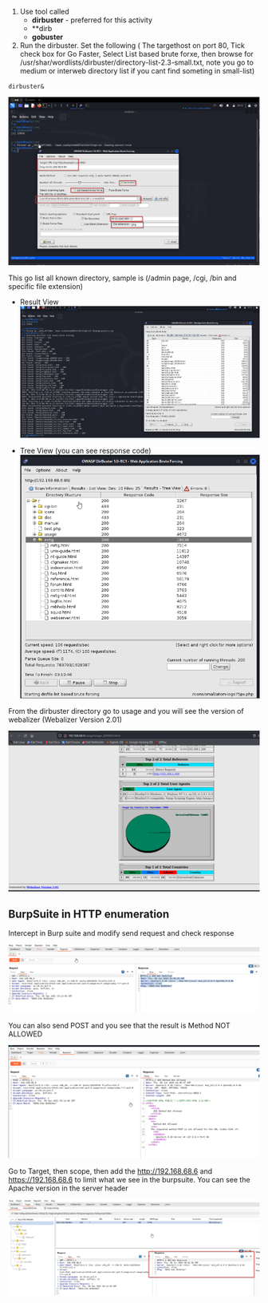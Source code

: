 
1. Use tool called 
	- **dirbuster** - preferred for this activity
	- **dirb
	- **gobuster**
2. Run the dirbuster. Set the following ( The targethost on port 80, Tick check box for Go Faster, Select List based brute forxe, then browse for /usr/shar/wordlists/dirbuster/directory-list-2.3-small.txt, note you go to medium or interweb directory list if you cant find someting in small-list)
```
dirbuster&
```

![ALt](../dirbuster_settings.png)

This go list all known directory, sample is (/admin page, /cgi, /bin and specific file extension)

- Result View
![Alt](../dirbuster_results_view.png)

- Tree View (you can see response code)
![Alt](../dirbuster_tree_view.png)


From the dirbuster directory go to usage and you will see the version of webalizer
(Webalizer Version 2.01)

![Alt](../dirbuster_Webalizer.png)


## BurpSuite in HTTP enumeration


Intercept in Burp suite and modify send request and check response

![Alt](../Intercept_burpsuite.png)


You can also send POST and you see that the result is Method NOT ALLOWED

![Alt](../burpsuite_repeater.png)

Go to Target, then scope, then add the http://192.168.68.6 and https://192.168.68.6 to limit what we see in the burpsuite. You can see the Apache version in the server header 

![Alt](../Burpsuite_target.png)

